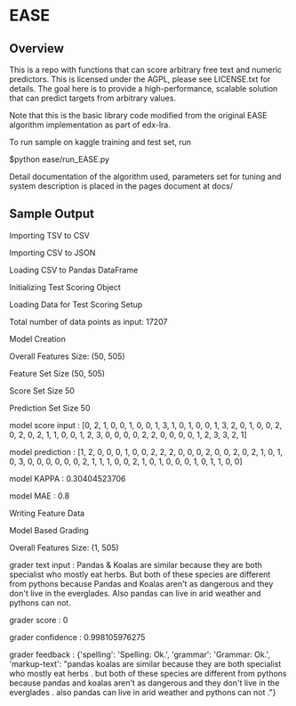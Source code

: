 EASE
====

Overview
---------------------
This is a repo with functions that can score arbitrary free text and numeric predictors.
This is licensed under the AGPL, please see LICENSE.txt for details.
The goal here is to provide a high-performance, scalable solution that can predict targets from arbitrary values.

Note that this is the basic library code modified from the original EASE algorithm implementation as part of edx-lra.

To run sample on kaggle training and test set, run 

$python ease/run_EASE.py

Detail documentation of the algorithm used, parameters set for tuning and system description is placed in the pages document at docs/

Sample Output
---------------------

Importing TSV to CSV

Importing CSV to JSON

Loading CSV to Pandas DataFrame

Initializing Test Scoring Object

Loading Data for Test Scoring Setup

Total number of data points as input:  17207

Model Creation

Overall Features Size:  (50, 505)

Feature Set Size (50, 505)

Score Set Size 50

Prediction Set Size 50

model score input :  [0, 2, 1, 0, 0, 1, 0, 0, 1, 3, 1, 0, 1, 0, 0, 1, 3, 2, 0, 1, 0, 0, 2, 0, 2, 0, 2, 1, 1, 0, 0, 1, 2, 3, 0, 0, 0, 0, 2, 2, 0, 0, 0, 0, 1, 2, 3, 3, 2, 1]

model prediction  :  [1, 2, 0, 0, 0, 1, 0, 0, 2, 2, 2, 0, 0, 0, 2, 0, 0, 2, 0, 2, 1, 0, 1, 0, 3, 0, 0, 0, 0, 0, 0, 2, 1, 1, 1, 0, 0, 2, 1, 0, 1, 0, 0, 0, 1, 0, 1, 1, 0, 0]

model KAPPA       :  0.30404523706

model MAE         :  0.8

Writing Feature Data

Model Based Grading

Overall Features Size:  (1, 505)

grader text input :  Pandas & Koalas are similar because they are both specialist who mostly eat herbs. But both of these species are different from pythons because Pandas and Koalas aren't as dangerous and they don't live in the everglades. Also pandas can live in arid weather and pythons can not.

grader score      :  0

grader confidence :  0.998105976275

grader feedback   :  {'spelling': 'Spelling: Ok.', 'grammar': 'Grammar: Ok.', 'markup-text': "pandas <bg>koalas are similar because</bg> they are both specialist who mostly eat herbs . but both of these species are different from pythons because pandas and koalas aren't as dangerous and they don't live in the everglades <bg>. also pandas can</bg> live in arid weather and pythons can not ."}
